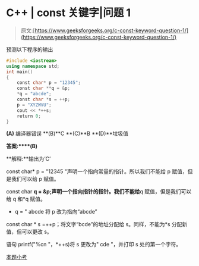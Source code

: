 # C++ | const 关键字|问题 1

> 原文:[https://www.geeksforgeeks.org/c-const-keyword-question-1/](https://www.geeksforgeeks.org/c-const-keyword-question-1/)

预测以下程序的输出

```cpp
#include <iostream>
using namespace std;
int main()
{
    const char* p = "12345";
    const char **q = &p;
    *q = "abcde";
    const char *s = ++p;
    p = "XYZWVU";
    cout << *++s;
    return 0;
}
```

**(A)** 编译器错误
**(B)**C
**(C)**B
**(D)**垃圾值

**答案:****(B)**

**解释:**输出为‘C’

const char* p = "12345 "声明一个指向常量的指针。所以我们不能给 p 赋值，但是我们可以给 p 赋值。

const char **q = &p;声明一个指向指针的指针。我们不能给**q 赋值，但是我们可以给 q 和*q 赋值。

* q = " abcde 将 p 改为指向“abcde”

const char * s =++p；将文字“bcde”的地址分配给 s。同样，不能为*s 分配新值，但可以更改 s。

语句 printf("%cn "，*++s)将 s 更改为" cde "，并打印 s 处的第一个字符。

[本题小考](https://www.geeksforgeeks.org/quiz-corner-gq/)